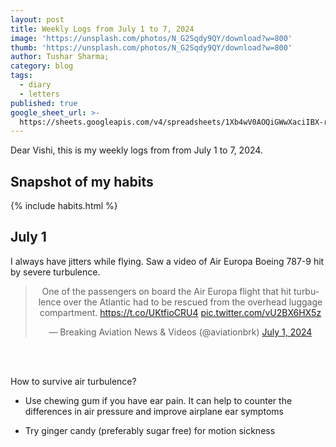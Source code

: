 ```yaml
---
layout: post
title: Weekly Logs from July 1 to 7, 2024
image: 'https://unsplash.com/photos/N_G2Sqdy9QY/download?w=800'
thumb: 'https://unsplash.com/photos/N_G2Sqdy9QY/download?w=800'
author: Tushar Sharma;
category: blog
tags:
  - diary
  - letters
published: true
google_sheet_url: >-
  https://sheets.googleapis.com/v4/spreadsheets/1Xb4wV0AOQiGWwXaciIBX-rkFebzg8DlAcRcClshyAnA/values/Habits!A214:T226?alt=json&key=AIzaSyCgYRKf_apK3TUSYGO9WhQ5dN-ukY4H0gw
---
```


Dear Vishi, this is my weekly logs from from July 1 to 7, 2024.<!-- truncate_here -->

## Snapshot of my habits

{% include habits.html %}

## July 1

I always have jitters while flying. Saw a video of Air Europa Boeing 787-9 hit by severe turbulence. 

<center><blockquote class="twitter-tweet" data-media-max-width="560"><p lang="en" dir="ltr">One of the passengers on board the Air Europa flight that hit turbulence over the Atlantic had to be rescued from the overhead luggage compartment. <a href="https://t.co/UKtfioCRU4">https://t.co/UKtfioCRU4</a> <a href="https://t.co/vU2BX6HX5z">pic.twitter.com/vU2BX6HX5z</a></p>&mdash; Breaking Aviation News &amp; Videos (@aviationbrk) <a href="https://twitter.com/aviationbrk/status/1807817369101693001?ref_src=twsrc%5Etfw">July 1, 2024</a></blockquote> <script async src="https://platform.twitter.com/widgets.js" charset="utf-8"></script></center><br><br>

How to survive air turbulence? 

* Use chewing gum if you have ear pain. It can help to counter the differences in air pressure and improve airplane ear symptoms

* Try ginger candy (preferably sugar free) for motion sickness


